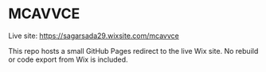 # MCAVVCE

Live site: https://sagarsada29.wixsite.com/mcavvce

This repo hosts a small GitHub Pages redirect to the live Wix site. No rebuild or code export from Wix is included.
